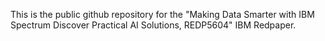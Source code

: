 This is the public github repository for the "Making Data Smarter with IBM Spectrum Discover Practical AI Solutions, REDP5604" IBM Redpaper. 
